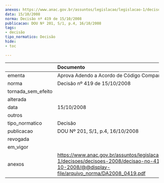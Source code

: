 ```yaml
---
anexos: https://www.anac.gov.br/assuntos/legislacao/legislacao-1/decisoes/decisoes-2008/decisao-no-419-de-15-10-2008/@@display-file/arquivo_norma/DA2008_0419.pdf
data: 15/10/2008
norma: Decisão nº 419 de 15/10/2008
publicacao: DOU Nº 201, S/1, p.4, 16/10/2008
tags:
- decisão
tipo_normatico: Decisão
hide: 
- toc 
 
---
```


|                    | Documento                                                                                                                                                 |
|:-------------------|:----------------------------------------------------------------------------------------------------------------------------------------------------------|
| ementa             | Aprova Adendo a Acordo de Código Compartilhado.                                                                                                           |
| norma              | Decisão nº 419 de 15/10/2008                                                                                                                              |
| tornada_sem_efeito |                                                                                                                                                           |
| alterada           |                                                                                                                                                           |
| data               | 15/10/2008                                                                                                                                                |
| outros             |                                                                                                                                                           |
| tipo_normatico     | Decisão                                                                                                                                                   |
| publicacao         | DOU Nº 201, S/1, p.4, 16/10/2008                                                                                                                          |
| revogada           |                                                                                                                                                           |
| em_vigor           |                                                                                                                                                           |
| anexos             | https://www.anac.gov.br/assuntos/legislacao/legislacao-1/decisoes/decisoes-2008/decisao-no-419-de-15-10-2008/@@display-file/arquivo_norma/DA2008_0419.pdf |